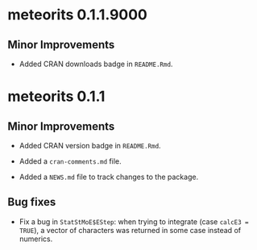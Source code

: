 # meteorits 0.1.1.9000

## Minor Improvements

* Added CRAN downloads badge in `README.Rmd`.

# meteorits 0.1.1

## Minor Improvements

* Added CRAN version badge in `README.Rmd`.

* Added a `cran-comments.md` file.

* Added a `NEWS.md` file to track changes to the package.

## Bug fixes

* Fix a bug in `StatStMoE$EStep`: when trying to integrate (case `calcE3 = TRUE`),
  a vector of characters was returned in some case instead of numerics.
